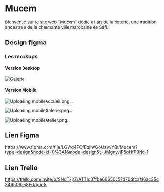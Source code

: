 # Mucem
Bienvenue sur le site web "Mucem" dédié à l'art de la poterie, une tradition ancestrale de la charmante ville marocaine de Safi.
## Design figma
### Les mockups
#### Version Desktop


![Galerie](https://github.com/Yassinean/Mucem/assets/144820376/9494404d-f47e-485d-b8ed-ecf5f4fd61b9)


#### Version Mobile 

![Uploading mobileAccueil.png…]()

![Uploading mobileGalerie.png…]()

![Uploading mobileAtelier.png…]()


## Lien Figma  <br/>
https://www.figma.com/file/LGWg4FCfEqjnVGoUzyvYBr/Mucem?type=design&node-id=0%3A1&mode=design&t=JMgnyvjP5oHfP9Nc-1

## Lien Trello <br/>
https://trello.com/invite/b/SNdT2jrZ/ATTId37fbe66650257d70dfcaf46ac35c346506558F0/briefs

